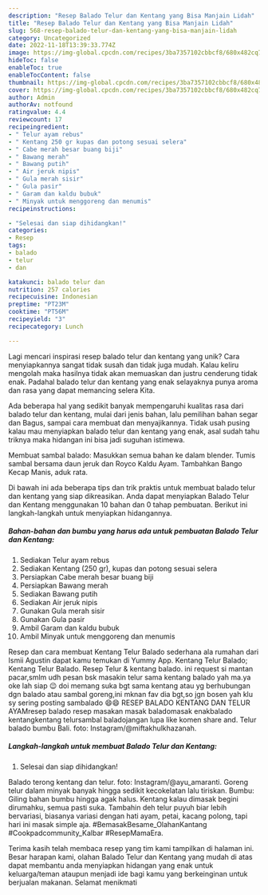 ```yaml
---
description: "Resep Balado Telur dan Kentang yang Bisa Manjain Lidah"
title: "Resep Balado Telur dan Kentang yang Bisa Manjain Lidah"
slug: 568-resep-balado-telur-dan-kentang-yang-bisa-manjain-lidah
category: Uncategorized
date: 2022-11-18T13:39:33.774Z
image: https://img-global.cpcdn.com/recipes/3ba7357102cbbcf8/680x482cq70/balado-telur-dan-kentang-foto-resep-utama.jpg
hideToc: false
enableToc: true
enableTocContent: false
thumbnail: https://img-global.cpcdn.com/recipes/3ba7357102cbbcf8/680x482cq70/balado-telur-dan-kentang-foto-resep-utama.jpg
cover: https://img-global.cpcdn.com/recipes/3ba7357102cbbcf8/680x482cq70/balado-telur-dan-kentang-foto-resep-utama.jpg
author: Admin
authorAv: notfound
ratingvalue: 4.4
reviewcount: 17
recipeingredient:
- " Telur ayam rebus"
- " Kentang 250 gr kupas dan potong sesuai selera"
- " Cabe merah besar buang biji"
- " Bawang merah"
- " Bawang putih"
- " Air jeruk nipis"
- " Gula merah sisir"
- " Gula pasir"
- " Garam dan kaldu bubuk"
- " Minyak untuk menggoreng dan menumis"
recipeinstructions:

- "Selesai dan siap dihidangkan!"
categories:
- Resep
tags:
- balado
- telur
- dan

katakunci: balado telur dan 
nutrition: 257 calories
recipecuisine: Indonesian
preptime: "PT23M"
cooktime: "PT56M"
recipeyield: "3"
recipecategory: Lunch

---
```





Lagi mencari inspirasi resep balado telur dan kentang yang unik? Cara menyiapkannya sangat tidak susah dan tidak juga mudah. Kalau keliru mengolah maka hasilnya tidak akan memuaskan dan justru cenderung tidak enak. Padahal balado telur dan kentang yang enak selayaknya punya aroma dan rasa yang dapat memancing selera Kita.





Ada beberapa hal yang sedikit banyak mempengaruhi kualitas rasa dari balado telur dan kentang, mulai dari jenis bahan, lalu pemilihan bahan segar dan Bagus, sampai cara membuat dan menyajikannya. Tidak usah pusing kalau mau menyiapkan balado telur dan kentang yang enak,      asal sudah tahu triknya maka hidangan ini bisa jadi suguhan istimewa.














Membuat sambal balado: Masukkan semua bahan ke dalam blender. Tumis sambal bersama daun jeruk dan Royco Kaldu Ayam. Tambahkan Bango Kecap Manis, aduk rata.






Di bawah ini ada beberapa tips dan trik praktis untuk membuat balado telur dan kentang yang siap dikreasikan. Anda dapat menyiapkan Balado Telur dan Kentang menggunakan 10 bahan dan 0 tahap pembuatan. Berikut ini langkah-langkah untuk menyiapkan hidangannya.

<!--inarticleads1-->

##### Bahan-bahan dan bumbu yang harus ada untuk pembuatan Balado Telur dan Kentang:

1. Sediakan  Telur ayam rebus
1. Sediakan  Kentang (250 gr), kupas dan potong sesuai selera
1. Persiapkan  Cabe merah besar buang biji
1. Persiapkan  Bawang merah
1. Sediakan  Bawang putih
1. Sediakan  Air jeruk nipis
1. Gunakan  Gula merah sisir
1. Gunakan  Gula pasir
1. Ambil  Garam dan kaldu bubuk
1. Ambil  Minyak untuk menggoreng dan menumis


Resep dan cara membuat Kentang Telur Balado sederhana ala rumahan dari Ismii Agustin dapat kamu temukan di Yummy App. Kentang Telur Balado; Kentang Telur Balado. Resep Telur &amp; kentang balado. ini request si mantan pacar,smlm udh pesan bsk masakin telur sama kentang balado yah ma.ya oke lah siap 😉 doi memang suka bgt sama kentang atau yg berhubungan dgn balado atau sambal goreng,ini mknan fav dia bgt,so jgn bosen yah klu sy sering posting sambalado 😄😄 RESEP BALADO KENTANG DAN TELUR AYAMresep balado resep masakan masak baladomasak enakbalado kentangkentang telursambal baladojangan lupa like komen share and. Telur balado bumbu Bali. foto: Instagram/@miftakhulkhazanah. 

<!--inarticleads2-->

##### Langkah-langkah untuk membuat Balado Telur dan Kentang:


1. Selesai dan siap dihidangkan!

Balado terong kentang dan telur. foto: Instagram/@ayu_amaranti. Goreng telur dalam minyak banyak hingga sedikit kecokelatan lalu tiriskan. Bumbu: Giling bahan bumbu hingga agak halus. Kentang kalau dimasak begini dirumahku, semua pasti suka. Tambahin deh telur puyuh biar lebih bervariasi, biasanya variasi dengan hati ayam, petai, kacang polong, tapi hari ini masak simple aja. #BemasakBesame_OlahanKantang #Cookpadcommunity_Kalbar #ResepMamaEra. 

Terima kasih telah membaca resep yang tim kami tampilkan di halaman ini. Besar harapan kami, olahan Balado Telur dan Kentang yang mudah di atas dapat membantu anda menyiapkan hidangan yang enak untuk keluarga/teman ataupun menjadi ide bagi kamu yang berkeinginan untuk berjualan makanan. Selamat menikmati

